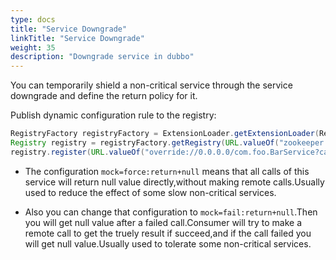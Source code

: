 ```yaml
---
type: docs
title: "Service Downgrade"
linkTitle: "Service Downgrade"
weight: 35
description: "Downgrade service in dubbo"
---
```


You can temporarily shield a non-critical service through the service downgrade and define the return policy for it.


Publish dynamic configuration rule to the registry:

```java
RegistryFactory registryFactory = ExtensionLoader.getExtensionLoader(RegistryFactory.class).getAdaptiveExtension();
Registry registry = registryFactory.getRegistry(URL.valueOf("zookeeper://10.20.153.10:2181"));
registry.register(URL.valueOf("override://0.0.0.0/com.foo.BarService?category=configurators&dynamic=false&application=foo&mock=force:return+null"));
```

* The configuration `mock=force:return+null` means that all calls of this service will return null value directly,without making remote calls.Usually used to reduce the effect of some slow non-critical services.

* Also you can change that configuration to `mock=fail:return+null`.Then you will get null value after a failed call.Consumer will try to make a remote call to get the truely result if succeed,and if the call failed you will get null value.Usually used to tolerate some non-critical services.


[^1]: supported after version `2.2.0` 
